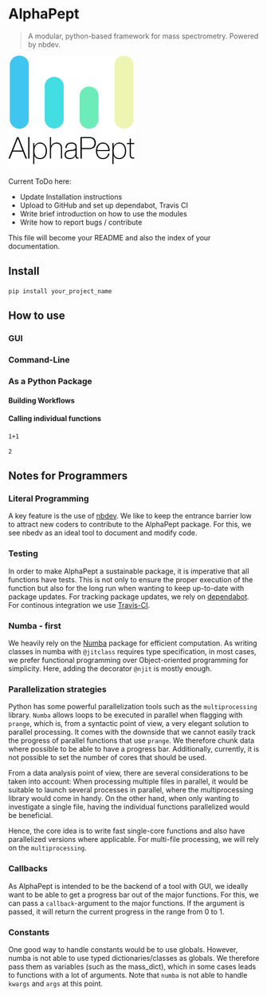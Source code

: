 # AlphaPept
> A modular, python-based framework for mass spectrometry. Powered by nbdev.


![alphapept](img/alphapept_logo.png)

Current ToDo here:

- Update Installation instructions
- Upload to GitHub and set up dependabot, Travis CI
- Write brief introduction on how to use the modules
- Write how to report bugs / contribute


This file will become your README and also the index of your documentation.

## Install

`pip install your_project_name`

## How to use

### GUI

### Command-Line

### As a Python Package

#### Building Workflows

#### Calling individual functions

```
1+1
```




    2



## Notes for Programmers

### Literal Programming
A key feature is the use of [nbdev](https://github.com/fastai/nbdev). We like to keep the entrance barrier low to attract new coders to contribute to the AlphaPept package. For this, we see nbedv as an ideal tool to document and modify code.

### Testing

In order to make AlphaPept a sustainable package, it is imperative that all functions have tests. This is not only to ensure the proper execution of the function but also for the long run when wanting to keep up-to-date with package updates. For tracking package updates, we rely on [dependabot](https://dependabot.com). For continous integration we use [Travis-CI](https://travis-ci.org).

### Numba - first

We heavily rely on the [Numba](http://numba.pydata.org) package for efficient computation. As writing classes in numba with `@jitclass` requires type specification, in most cases, we prefer functional programming over
Object-oriented programming for simplicity. Here, adding the decorator `@njit` is mostly enough.

### Parallelization strategies

Python has some powerful parallelization tools such as the `multiprocessing` library. `Numba` allows loops to be executed in parallel when flagging with `prange`, which is, from a syntactic point of view, a very elegant solution to parallel processing. It comes with the downside that we cannot easily track the progress of parallel functions that use `prange`. We therefore chunk data where possible to be able to have a progress bar. Additionally, currently, it is not possible to set the number of cores that should be used.

From a data analysis point of view, there are several considerations to be taken into account: When processing multiple files in parallel, it would be suitable to launch several processes in parallel, where the multiprocessing library would come in handy. On the other hand, when only wanting to investigate a single file, having the individual functions parallelized would be beneficial.

Hence, the core idea is to write fast single-core functions and also have parallelized versions where applicable. For multi-file processing, we will rely on the `multiprocessing`.

### Callbacks

As AlphaPept is intended to be the backend of a tool with GUI, we ideally want to be able to get a progress bar out of the major functions. For this, we can pass a `callback`-argument to the major functions. If the argument is passed, it will return the current progress in the range from 0 to 1.

### Constants 

One good way to handle constants would be to use globals. However, numba is not able to use typed dictionaries/classes as globals. We therefore pass them as variables (such as the mass_dict), which in some cases leads to functions with a lot of arguments. Note that `numba` is not able to handle `kwargs` and `args` at this point.
